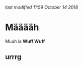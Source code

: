 <i class='last-modified'>last modified 11:59 October 14 2018</i>
# Määääh
Muuh ia **Wuff Wuff**

## urrrg